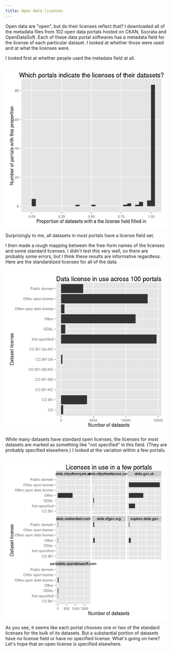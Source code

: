 ```yaml
---
title: Open data licenses
---
```

Open data are "open", but do their licenses reflect that?
I downloaded all of the metadata files from 102 open data
portals hosted on CKAN, Socrata and OpenDataSoft. Each of
these data portal softwares has a metadata field for the
license of each particular dataset. I looked at whether
those were used and at what the licenses were.

I looked first at whether people used the metadata field at
all.

![](p1.png)

Surprisingly to me, all datasets in most portals have a
license field set.

I then made a rough mapping between the free-form names of the
licenses and some standard licenses. I didn't test this
very well, so there are probably some errors, but I think
these results are informative regardless. Here are the
standardized licenses for all of the data.

![](p2.png)

While many datasets have standard open licenses, the licenses
for most datasets are marked as something like "not specified"
in this field. (They are probably specified elsewhere.)
I looked at the variation within a few portals.

![](p3.png)

As you see, it seems like each portal chooses one or two of the
standard licenses for the bulk of its datasets. But a substantial
portion of datasets have no license field or have no specified
license. What's going on here? Let's hope that an open license is
specified elsewhere.
